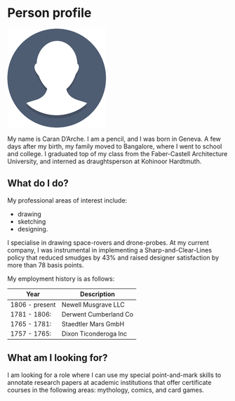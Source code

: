 # Person profile

![Profile](profile.png)

My name is Caran D’Arche. I am a pencil, and I was born in Geneva. A few days after my birth, my family moved to Bangalore, where I went to school and college. I graduated top of my class from the Faber-Castell Architecture University, and interned as draughtsperson at Kohinoor Hardtmuth.

## What do I do?

My professional areas of interest include:

- drawing
- sketching
- designing. 

I specialise in drawing space-rovers and drone-probes. At my current company, I was instrumental in implementing a Sharp-and-Clear-Lines policy that reduced smudges by 43% and raised designer satisfaction by more than 78 basis points.

My employment history is as follows:

|Year |Description|
|----- | -----|
|1806 - present |Newell Musgrave LLC|
|1781 - 1806: |Derwent Cumberland Co|
|1765 - 1781: |Staedtler Mars GmbH|
|1757 - 1765: |Dixon Ticonderoga Inc




## What am I looking for?

I am looking for a role where I can use my special point-and-mark skills to annotate research papers at academic institutions that offer certificate courses in the following areas: mythology, comics, and card games.
